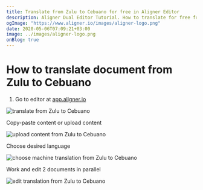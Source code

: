 ```yaml
---
title: Translate from Zulu to Cebuano for free in Aligner Editor
description: Aligner Dual Editor Tutorial. How to translate for free from Zulu to Cebuano. Aligner is multilingual document management platform. 
ogImage: "https://www.aligner.io/images/aligner-logo.png"
date: 2020-05-06T07:09:21+03:00
image: ../images/aligner-logo.png
onBlog: true
---
```


# How to translate document from Zulu to Cebuano

1. Go to editor at [app.aligner.io](https://app.aligner.io "Aligner App web page")

![translate from Zulu to Cebuano](../aligner-blank-editor.png "translate from Zulu to Cebuano")

Copy-paste content or upload content

![upload content from Zulu to Cebuano](../aligner-uploaded-document.png "upload content from Zulu to Cebuano")

Choose desired language

![choose machine translation from Zulu to Cebuano](../aligner-language-dropdown.png "choose machine translation from Zulu to Cebuano")

Work and edit 2 documents in parallel

![edit translation from Zulu to Cebuano](../aligner-double-sitded-editor.png "edit translation from Zulu to Cebuano")

